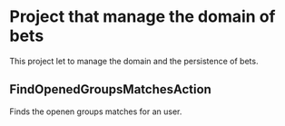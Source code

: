 # Project that manage the domain of bets

This project let to manage the domain and the persistence of bets.

## FindOpenedGroupsMatchesAction

Finds the openen groups matches for an user.